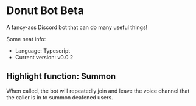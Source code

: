 # Donut Bot Beta
A fancy-ass Discord bot that can do many useful things!

Some neat info:
*   Language: Typescript
*   Current version: v0.0.2

## Highlight function: Summon
When called, the bot will repeatedly join and leave the voice channel that the caller is in to summon deafened users.